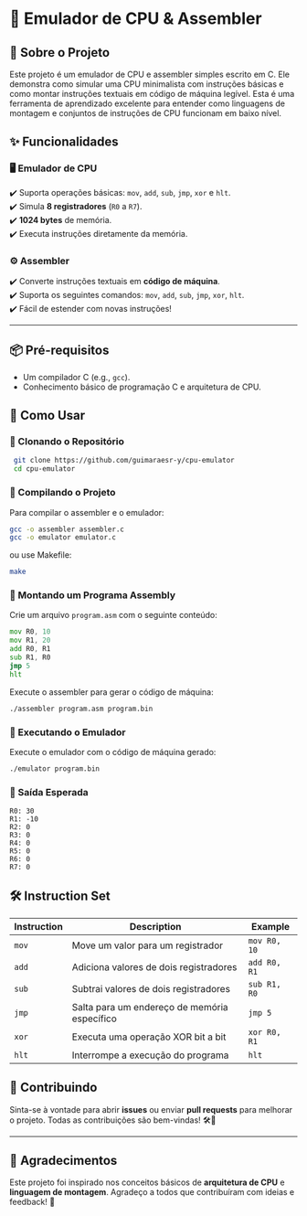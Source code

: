 # 🚀 Emulador de CPU & Assembler

## 📝 Sobre o Projeto

Este projeto é um emulador de CPU e assembler simples escrito em C. Ele demonstra como simular uma CPU minimalista com instruções básicas e como montar instruções textuais em código de máquina legível. Esta é uma ferramenta de aprendizado excelente para entender como linguagens de montagem e conjuntos de instruções de CPU funcionam em baixo nível.

## ✨ Funcionalidades

### 🖥️ Emulador de CPU

✔️ Suporta operações básicas: `mov`, `add`, `sub`, `jmp`, `xor` e `hlt`.<br>
✔️ Simula **8 registradores** (`R0` a `R7`).<br>
✔️ **1024 bytes** de memória.<br>
✔️ Executa instruções diretamente da memória.<br>

### ⚙️ Assembler

✔️ Converte instruções textuais em **código de máquina**.<br>
✔️ Suporta os seguintes comandos: `mov`, `add`, `sub`, `jmp`, `xor`, `hlt`.<br>
✔️ Fácil de estender com novas instruções!<br>

---

## 📦 Pré-requisitos

- Um compilador C (e.g., `gcc`).
- Conhecimento básico de programação C e arquitetura de CPU.

## 🚀 Como Usar

### 🔹 Clonando o Repositório

```bash
 git clone https://github.com/guimaraesr-y/cpu-emulator
 cd cpu-emulator
```

### 🔹 Compilando o Projeto

Para compilar o assembler e o emulador:

```bash
gcc -o assembler assembler.c
gcc -o emulator emulator.c
```

ou use Makefile:

```bash
make
```

### 🔹 Montando um Programa Assembly

Crie um arquivo `program.asm` com o seguinte conteúdo:

```asm
mov R0, 10
mov R1, 20
add R0, R1
sub R1, R0
jmp 5
hlt
```

Execute o assembler para gerar o código de máquina:

```bash
./assembler program.asm program.bin
```

### 🔹 Executando o Emulador

Execute o emulador com o código de máquina gerado:

```bash
./emulator program.bin
```

### 📌 Saída Esperada

```plaintext
R0: 30
R1: -10
R2: 0
R3: 0
R4: 0
R5: 0
R6: 0
R7: 0
```

## 🛠️ Instruction Set

| Instruction | Description                                  | Example          |
|-------------|----------------------------------------------|------------------|
| `mov`       | Move um valor para um registrador            | `mov R0, 10`     |
| `add`       | Adiciona valores de dois registradores       | `add R0, R1`     |
| `sub`       | Subtrai valores de dois registradores        | `sub R1, R0`     |
| `jmp`       | Salta para um endereço de memória específico | `jmp 5`          |
| `xor`       | Executa uma operação XOR bit a bit           | `xor R0, R1`     |
| `hlt`       | Interrompe a execução do programa            | `hlt`            |

## 🤝 Contribuindo

Sinta-se à vontade para abrir **issues** ou enviar **pull requests** para melhorar o projeto. Todas as contribuições são bem-vindas! 🛠️🚀

---

## 🙌 Agradecimentos

Este projeto foi inspirado nos conceitos básicos de **arquitetura de CPU** e **linguagem de montagem**. Agradeço a todos que contribuíram com ideias e feedback! 🎉
